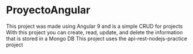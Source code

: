 # ProyectoAngular

This project was made using Angular 9 and is a simple CRUD for projects
With this project you can create, read, update, and delete the information that is stored in a Mongo DB
This project uses the api-rest-nodejs-practice project
